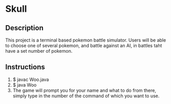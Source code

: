 # Skull


## Description
   This project is a terminal based pokemon battle simulator. Users will be able to choose one of several pokemon, and battle against an AI, in battles taht have a set number of pokemon.

## Instructions

   1) $ javac Woo.java
   2) $ java Woo
   3) The game will prompt you for your name and what to do from there, simply type in the number of the command of which you want to use.